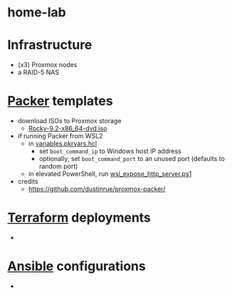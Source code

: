 # home-lab

# Infrastructure
- (x3) Proxmox nodes
- a RAID-5 NAS

# [Packer](packer/) templates
- download ISOs to Proxmox storage
  - [Rocky-9.2-x86_64-dvd.iso](http://dl.rockylinux.org/pub/rocky/9.2/isos/x86_64/Rocky-9.2-x86_64-dvd.iso)
- if running Packer from WSL2
  - in [variables.pkrvars.hcl](packer/variables.pkrvars.hcl)
    - set `boot_command_ip` to Windows host IP address
    - optionally, set `boot_command_port` to an unused port (defaults to random port)
  - in elevated PowerShell, run [wsl_expose_http_server.ps1](packer/wsl_expose_http_server.ps1)
- credits
  - https://github.com/dustinrue/proxmox-packer/

# [Terraform](terraform/) deployments
- 

# [Ansible](ansible/) configurations
- 
